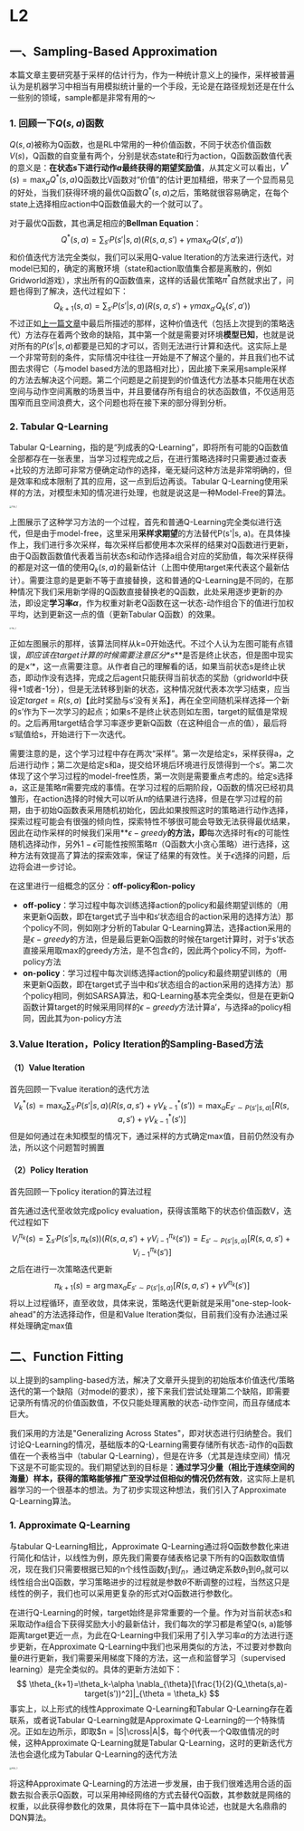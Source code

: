 # L2

## 一、Sampling-Based Approximation

本篇文章主要研究基于采样的估计行为，作为一种统计意义上的操作，采样被普遍认为是机器学习中相当有用模拟统计量的一个手段，无论是在路径规划还是在什么一些别的领域，sample都是非常有用的～

### 1. 回顾一下$Q(s,a)$函数

$Q(s,a)$被称为Q函数，也是RL中常用的一种价值函数，不同于状态价值函数$V(s)$，Q函数的自变量有两个，分别是状态state和行为action，Q函数函数值代表的意义是：**在状态$s$下进行动作$a$最终获得的期望奖励值**，从其定义可以看出，$V^*(s)=\max_aQ^*(s,a)$Q函数比V函数对“价值”的估计更加精细，带来了一个显而易见的好处，当我们获得环境的最优Q函数$Q^*(s,a)$之后，策略就很容易确定，在每个state上选择相应action中Q函数值最大的一个就可以了。

对于最优Q函数，其也满足相应的**Bellman Equation**：
$$
Q^*(s,a)=\sum_{s'}P(s'|s,a)(R(s,a,s')+\gamma \max_{a'}Q(s',a'))
$$
和价值迭代方法完全类似，我们可以采用Q-value Iteration的方法来进行迭代，对model已知的，确定的离散环境（state和action取值集合都是离散的，例如Gridworld游戏），求出所有的Q函数值来，这样的话最优策略$\pi^*$自然就求出了，问题也得到了解决，迭代过程如下：
$$
Q_{k+1}(s,a)=\sum_{s'}P(s'|s,a)(R(s,a,s')+\gamma max_{a'}Q_k(s',a'))
$$
不过正如<a href = "https://lijrlapinji.github.io/RLarticles/L01.html">上一篇文章</a>中最后所描述的那样，这种价值迭代（包括上次提到的策略迭代）方法存在着两个致命的缺陷，其中第一个就是需要对环境**模型已知**，也就是说对所有的$P(s'|s,a)$都要是已知的才可以，否则无法进行计算和迭代。这实际上是一个非常苛刻的条件，实际情况中往往一开始是不了解这个量的，并且我们也不试图去求得它（与model based方法的思路相对比），因此接下来采用sample采样的方法去解决这个问题。第二个问题是之前提到的价值迭代方法基本只能用在状态空间与动作空间离散的场景当中，并且要储存所有组合的状态函数值，不仅适用范围窄而且空间浪费大，这个问题也将在接下来的部分得到分析。

### 2. Tabular Q-Learning

Tabular Q-Learning，指的是“列成表的Q-Learning”，即将所有可能的Q函数值全部都存在一张表里，当学习过程完成之后，在进行策略选择时只需要通过查表+比较的方法即可非常方便确定动作的选择，毫无疑问这种方法是非常明确的，但是效率和成本限制了其的应用，这一点到后边再谈。Tabular Q-Learning使用采样的方法，对模型未知的情况进行处理，也就是说这是一种Model-Free的算法。

<img src="/Users/lijrmacair/Desktop/TQL_1.png" alt="TQL_1" style="zoom:25%;" />

上图展示了这种学习方法的一个过程，首先和普通Q-Learning完全类似进行迭代，但是由于model-free，这里采用**采样求期望**的方法替代P(s'|s, a)。在具体操作上，我们进行多次采样，每次采样后都使用本次采样的结果对Q函数进行更新，由于Q函数函数值代表着当前状态s和动作选择a组合对应的奖励值，每次采样获得的都是对这一值的使用$Q_k(s,a)$的最新估计（上图中使用target来代表这个最新估计）。需要注意的是更新不等于直接替换，这和普通的Q-Learning是不同的，在那种情况下我们采用新学得的Q函数直接替换老的Q函数，此处采用逐步更新的办法，即设定**学习率$\alpha$**，作为权重对新老Q函数在这一状态-动作组合下的值进行加权平均，达到更新这一点的值（更新Tabular Q函数）的效果。



<img src="/Users/lijrmacair/Desktop/TQL_2.png" alt="TQL_2" style="zoom:20%;" />

正如左图展示的那样，该算法同样从k=0开始迭代。不过个人认为左图可能有点错误，*即应该在target计算的时候需要注意区分**$s$**是否是终止状态，但是图中现实的是x‘*，这一点需要注意。从作者自己的理解看的话，如果当前状态s是终止状态，即动作没有选择，完成之后agent只能获得当前状态的奖励（gridworld中获得+1或者-1分），但是无法转移到新的状态，这种情况就代表本次学习结束，应当设定$target = R(s,a)$【此时奖励与s‘没有关系】，再在全空间随机采样选择一个新的s’作为下一次学习的起点；如果s不是终止状态则如左图，target的赋值是常规的。之后再用target结合学习率逐步更新Q函数（在这种组合一点的值），最后将s‘赋值给s，开始进行下一次迭代。

需要注意的是，这个学习过程中存在两次“采样”。第一次是给定s，采样获得a，之后进行动作；第二次是给定s和a，提交给环境后环境进行反馈得到一个s‘。第二次体现了这个学习过程的model-free性质，第一次则是需要重点考虑的。给定s选择a，这正是策略$\pi$需要完成的事情。在学习过程的后期阶段，Q函数的情况已经初具雏形，在action选择的时候大可以听从$\pi$的结果进行选择，但是在学习过程的前期，由于初始Q函数表采用随机初始化，因此如果按照这时的策略进行动作选择，探索过程可能会有很强的倾向性，探索特性不够很可能会导致无法获得最优结果，因此在动作采样的时候我们采用**$\epsilon -greedy$**的方法，即**每次选择时有$\epsilon$的可能性随机选择动作，另外$1-\epsilon$可能性按照策略$\pi$（Q函数大小贪心策略）进行选择，这种方法有效提高了算法的探索效率，保证了结果的有效性。关于$\epsilon$选择的问题，后边将会进一步讨论。

在这里进行一组概念的区分：**off-policy和on-policy**

* **off-policy**：学习过程中每次训练选择action的policy和最终期望训练的（用来更新Q函数，即在target式子当中和s‘状态组合的action采用的选择方法）那个policy不同，例如刚才分析的Tabular Q-Learning算法，选择action采用的是$\epsilon -greedy$的方法，但是最后更新Q函数的时候在target计算时，对于s’状态直接采用取max的greedy方法，是不包含$\epsilon$的，因此两个policy不同，为off-policy方法
* **on-policy**：学习过程中每次训练选择action的policy和最终期望训练的（用来更新Q函数，即在target式子当中和s‘状态组合的action采用的选择方法）那个policy相同，例如SARSA算法，和Q-Learning基本完全类似，但是在更新Q函数计算target的时候采用同样的$\epsilon -greedy$方法计算a‘，与选择a的policy相同，因此其为on-policy方法

### 3.Value Iteration，Policy Iteration的Sampling-Based方法

#### （1）Value Iteration

首先回顾一下value iteration的迭代方法
$$
V_k^*(s)=\max_a\sum_{s'}P(s'|s,a)(R(s,a,s')+\gamma V_{k-1}^*(s'))=\max_aE_{s'\sim P(s'|s,a)}[R(s,a,s')+\gamma V_{k-1}^*(s')]
$$
但是如何通过在未知模型的情况下，通过采样的方式确定max值，目前仍然没有办法，所以这个问题暂时搁置

#### （2）Policy Iteration

首先回顾一下policy iteration的算法过程

首先通过迭代至收敛完成policy evaluation，获得该策略下的状态价值函数V，迭代过程如下
$$
V_i^{\pi_k}(s)=\sum_{s'}P(s'|s,\pi_{k}(s))(R(s,a,s')+\gamma V_{i-1}^{\pi_{k}}(s'))=E_{s'\sim P(s'|s,a)}[R(s,a,s')+V^{\pi_k}_{i-1}(s')]
$$
之后在进行一次策略迭代更新
$$
\pi_{k+1}(s)=\arg \max_aE_{s'\sim P(s'|s,a)}[R(s,a,s')+\gamma V^{\pi_k}(s')]
$$
将以上过程循环，直至收敛，具体来说，策略迭代更新就是采用"one-step-look-ahead"的方法选择动作，但是和Value Iteration类似，目前我们没有办法通过采样处理确定max值

## 二、Function Fitting

以上提到的sampling-based方法，解决了文章开头提到的初始版本价值迭代/策略迭代的第一个缺陷（对model的要求），接下来我们尝试处理第二个缺陷，即需要记录所有情况的价值函数值，不仅只能处理离散的状态-动作空间，而且存储成本巨大。

我们采用的方法是"Generalizing Across States"，即对状态进行归纳整合。我们讨论Q-Learning的情况，基础版本的Q-Learning需要存储所有状态-动作的q函数值在一个表格当中（tabular Q-Learning），但是在许多（尤其是连续空间）情况下这是不可能实现的。我们期望达到的目标是：**通过学习少量（相比于连续空间的海量）样本，获得的策略能够推广至没学过但相似的情况仍然有效**，这实际上是机器学习的一个很基本的想法。为了初步实现这种想法，我们引入了Approximate Q-Learning算法。

### 1. Approximate Q-Learning

与tabular Q-Learning相比，Approximate Q-Learning通过将Q函数参数化来进行简化和估计，以线性为例，原先我们需要存储表格记录下所有的Q函数取值情况，现在我们只需要根据已知的n个线性函数$f_1$到$f_n$，通过确定系数$\theta_1$到$\theta_n$就可以线性组合出Q函数，学习策略进步的过程就是参数$\theta$不断调整的过程，当然这只是线性的例子，我们也可以采用更复杂的形式对Q函数进行参数化。

在进行Q-Learning的时候，target始终是非常重要的一个量。作为对当前状态s和采取动作a组合下获得奖励大小的最新估计，我们每次的学习都是希望Q(s, a)能够距离target更近一点，为此在Q-Learning中我们采用了引入学习率$\alpha$的方法进行逐步更新，在Approximate Q-Learning中我们也采用类似的方法，不过要对参数向量$\theta$进行更新，我们需要采用梯度下降的方法，这一点和监督学习（supervised learning）是完全类似的。具体的更新方法如下：
$$
\theta_{k+1}=\theta_k-\alpha \nabla_{\theta}[\frac{1}{2}(Q_\theta(s,a)-target(s’))^2]|_{\theta = \theta_k}
$$
事实上，以上形式的线性Approximate Q-Learning和Tabular Q-Learning存在着联系，或者说Tabular Q-Learning就是Approximate Q-Learning的一个特殊情况。正如左边所示，即取$n = |S|\cross|A|$，每个$\theta$代表一个Q取值情况的时候，这种Approximate Q-Learning就是Tabular Q-Learning，这时的更新迭代方法也会退化成为Tabular Q-Learning的迭代方法

<img src="/Users/lijrmacair/Desktop/AQL_1.png" alt="AQL_1" style="zoom:25%;" />

将这种Approximate Q-Learning的方法进一步发展，由于我们很难选用合适的函数去拟合表示Q函数，可以采用神经网络的方式去替代Q函数，其参数就是网络的权重，以此获得参数化的效果，具体将在下一篇中具体论述，也就是大名鼎鼎的DQN算法。

